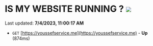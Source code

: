 # IS MY WEBSITE RUNNING ? [![](https://img.shields.io/static/v1?label=Sponsor&message=%E2%9D%A4&logo=GitHub&color=%23fe8e86)](https://github.com/sponsors/<username>)

Last updated: **7/4/2023, 11:00:17 AM**

- `GET` [https://youssefservice.me](https://youssefservice.me) - **Up** (874ms)
